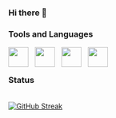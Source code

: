### Hi there 👋

### Tools and Languages 
<img align="left" width="40px" style="padding-right:10px;" src="https://cdn.jsdelivr.net/gh/devicons/devicon@latest/icons/python/python-original.svg" />

<img align="left" width="40px" style="padding-right:10px;" src="https://cdn.jsdelivr.net/gh/devicons/devicon@latest/icons/anaconda/anaconda-original.svg" />

<img align="left" width="40px" style="padding-right:10px;" src="https://cdn.jsdelivr.net/gh/devicons/devicon@latest/icons/java/java-original.svg" />

<img align="left" width="40px" style="padding-right:10px;" src="https://cdn.jsdelivr.net/gh/devicons/devicon@latest/icons/cplusplus/cplusplus-original.svg" />
          
          
          
          
          
<br>

#
### Status 
<br>
<a href="https://git.io/streak-stats"><img src="https://github-readme-streak-stats.herokuapp.com?user=Az1ah7&theme=vue" alt="GitHub Streak" /></a>
